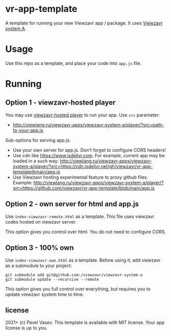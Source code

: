 # vr-app-template
A template for running your new Viewzavr app / package. It uses [Viewzavr system A](https://github.com/viewzavr/viewzavr-system-a).

# Usage

Use this repo as a template, and place your code into `app.js` file.

# Running

## Option 1 - viewzavr-hosted player
You may use [viewzavr-hosted player](http://viewlang.ru/viewzavr-apps/viewzavr-system-a/player/) to run your app.
Use `src` parameter:
* http://viewlang.ru/viewzavr-apps/viewzavr-system-a/player/?src=path-to-your-app.js

Sub-options for serving app.js:
* Use your own server for app.js. Don't forget to configure CORS headers!
* Use cdn like https://www.jsdelivr.com. For example, current app may be loaded in a such way:
http://viewlang.ru/viewzavr-apps/viewzavr-system-a/player/?src=https://cdn.jsdelivr.net/gh/viewzavr/vr-app-template@main/app.js
* Use Viewzavr hosting experimental feature to proxy github files. Example:
http://viewlang.ru/viewzavr-apps/viewzavr-system-a/player/?src=https://github.com/viewzavr/vr-app-template/blob/main/app.js

## Option 2 - own server for html and app.js
Use `index-viewzavr-remote.html` as a template. This file uses viewzavr codes hosted on viewzavr server.

This option gives you control over html. You do not need to configure CORS.

## Option 3 - 100% own
Use `index-viewzavr-own.html` as a template. Before using it, add viewzavr as a submodule to your project:
```
git submodule add git@github.com:/viewzavr/viewzavr-system-a
git submodule update --recursive --remote
```

This option gives you full control over everything, but requires you to update viewzavr system time to time.

## license

2021+ (c) Pavel Vasev. This template is available with MIT license. Your app license is up to you.
